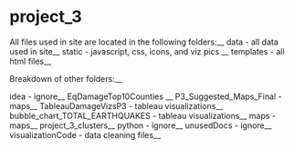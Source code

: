 # project_3


All files used in site are located in the following folders:__
data - all data used in site__
static - javascript, css, icons, and viz pics __
templates - all html files__

Breakdown of other folders:__

idea - ignore__
EqDamageTop10Counties __
P3_Suggested_Maps_Final - maps__
TableauDamageVizsP3 - tableau visualizations__
bubble_chart_TOTAL_EARTHQUAKES - tableau visualizations__
maps - maps__
project_3_clusters__
python - ignore__
unusedDocs - ignore__
visualizationCode - data cleaning files__

